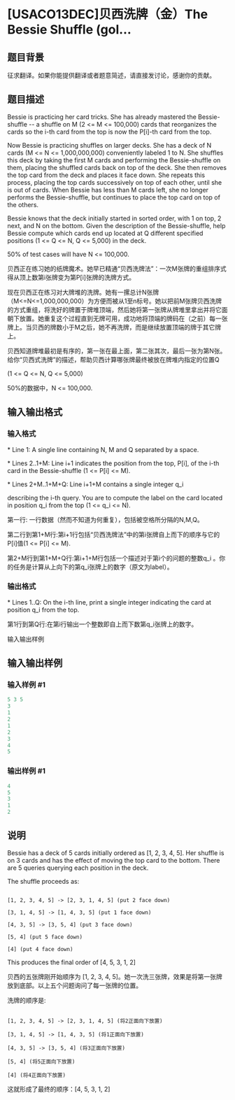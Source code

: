 # [USACO13DEC]贝西洗牌（金）The Bessie Shuffle (gol…

## 题目背景

征求翻译。如果你能提供翻译或者题意简述，请直接发讨论，感谢你的贡献。

## 题目描述

Bessie is practicing her card tricks. She has already mastered the Bessie- shuffle -- a shuffle on M (2 <= M <= 100,000) cards that reorganizes the cards so the i-th card from the top is now the P[i]-th card from the top.

Now Bessie is practicing shuffles on larger decks. She has a deck of N cards (M <= N <= 1,000,000,000) conveniently labeled 1 to N. She shuffles this deck by taking the first M cards and performing the Bessie-shuffle on them, placing the shuffled cards back on top of the deck. She then removes the top card from the deck and places it face down. She repeats this process, placing the top cards successively on top of each other, until she is out of cards. When Bessie has less than M cards left, she no longer performs the Bessie-shuffle, but continues to place the top card on top of the others.

Bessie knows that the deck initially started in sorted order, with 1 on top, 2 next, and N on the bottom. Given the description of the Bessie-shuffle, help Bessie compute which cards end up located at Q different specified positions (1 <= Q <= N, Q <= 5,000) in the deck.

50% of test cases will have N <= 100,000.

贝西正在练习她的纸牌魔术。她早已精通“贝西洗牌法”：一次M张牌的重组排序式得从顶上数第i张牌变为第P[i]张牌的洗牌方式。

现在贝西正在练习对大牌堆的洗牌。她有一摞总计N张牌（M<=N<=1,000,000,000）为方便而被从1至n标号。她以把前M张牌贝西洗牌的方式重组，将洗好的牌置于牌堆顶端，然后她将第一张牌从牌堆里拿出并将它面朝下放置。她重复这个过程直到无牌可用，成功地将顶端的牌码在（之前）每一张牌上。当贝西的牌数小于M之后，她不再洗牌，而是继续放置顶端的牌于其它牌上。

贝西知道牌堆最初是有序的，第一张在最上面，第二张其次，最后一张为第N张。给你“贝西式洗牌”的描述，帮助贝西计算哪张牌最终被放在牌堆内指定的位置Q

(1 <= Q <= N, Q <= 5,000)

50%的数据中，N <= 100,000.

## 输入输出格式

### 输入格式

\* Line 1: A single line containing N, M and Q separated by a space.

\* Lines 2..1+M: Line i+1 indicates the position from the top, P[i], of the i-th card in the Bessie-shuffle (1 <= P[i] <= M).

\* Lines 2+M..1+M+Q: Line i+1+M contains a single integer q\_i

describing the i-th query. You are to compute the label on the card located in position q\_i from the top (1 <= q\_i <= N).

第一行: 一行数据（然而不知道为何重复），包括被空格所分隔的N,M,Q。

第二行到第1+M行:第i+1行包括“贝西洗牌法”中的第i张牌自上而下的顺序与它的P[i]值(1 <= P[i] <= M).

第2+M行到第1+M+Q行:第i+1+M行包括一个描述对于第i个的问题的整数q\_i 。你的任务是计算从上向下的第q\_i张牌上的数字（原文为label）。

### 输出格式

\* Lines 1..Q: On the i-th line, print a single integer indicating the card at position q\_i from the top.

第1行到第Q行:在第i行输出一个整数即自上而下数第q\_i张牌上的数字。

输入输出样例

## 输入输出样例

### 输入样例 #1

```cpp
5 3 5 
3 
1 
2 
1 
2 
3 
4 
5 

```
### 输出样例 #1

```cpp
4 
5 
3 
1 
2 

```
## 说明

Bessie has a deck of 5 cards initially ordered as [1, 2, 3, 4, 5]. Her shuffle is on 3 cards and has the effect of moving the top card to the bottom. There are 5 queries querying each position in the deck.

The shuffle proceeds as:

```plain

[1, 2, 3, 4, 5] -> [2, 3, 1, 4, 5] (put 2 face down)

[3, 1, 4, 5] -> [1, 4, 3, 5] (put 1 face down)

[4, 3, 5] -> [3, 5, 4] (put 3 face down)

[5, 4] (put 5 face down)

[4] (put 4 face down)

```

This produces the final order of [4, 5, 3, 1, 2]

贝西的五张牌刚开始顺序为 [1, 2, 3, 4, 5]。她一次洗三张牌，效果是将第一张牌放到底部。以上五个问题询问了每一张牌的位置。

洗牌的顺序是:

```plain

[1, 2, 3, 4, 5] -> [2, 3, 1, 4, 5] (将2正面向下放置)

[3, 1, 4, 5] -> [1, 4, 3, 5] (将1正面向下放置)

[4, 3, 5] -> [3, 5, 4] (将3正面向下放置)

[5, 4] (将5正面向下放置)

[4] (将4正面向下放置)

```

这就形成了最终的顺序：[4, 5, 3, 1, 2]

